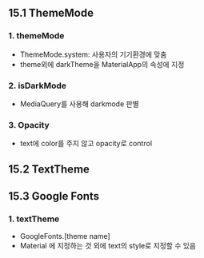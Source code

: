 ## 15.1 ThemeMode

### 1. themeMode

- ThemeMode.system: 사용자의 기기환경에 맞춤
- theme외에 darkTheme을 MaterialApp의 속성에 지정



### 2. isDarkMode

- MediaQuery를 사용해 darkmode 판별



### 3. Opacity

- text에 color를 주지 않고 opacity로 control





## 15.2 TextTheme



## 15.3 Google Fonts

### 1. textTheme

- GoogleFonts.[theme name]
- Material 에 지정하는 것 외에 text의 style로 지정할 수 있음



